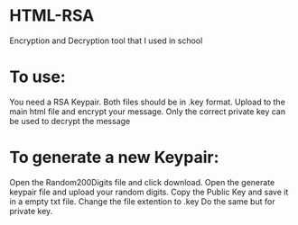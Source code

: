 # HTML-RSA
Encryption and Decryption tool that I used in school

# To use:
You need a RSA Keypair. Both files should be in .key format.
Upload to the main html file and encrypt your message.
Only the correct private key can be used to decrypt the message

# To generate a new Keypair:
Open the Random200Digits file and click download.
Open the generate keypair file and upload your random digits.
Copy the Public Key and save it in a empty txt file.
Change the file extention to .key
Do the same but for private key.
